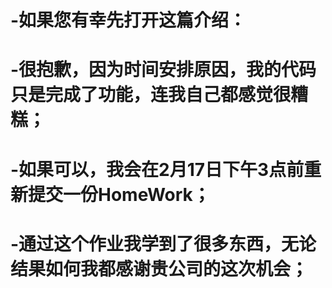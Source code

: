 # -如果您有幸先打开这篇介绍：
# -很抱歉，因为时间安排原因，我的代码只是完成了功能，连我自己都感觉很糟糕；
# -如果可以，我会在2月17日下午3点前重新提交一份HomeWork；
# -通过这个作业我学到了很多东西，无论结果如何我都感谢贵公司的这次机会；
